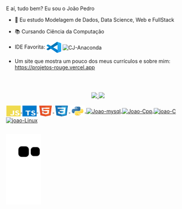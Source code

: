 E aí, tudo bem? Eu sou o João Pedro

- 🔭 Eu estudo Modelagem de Dados, Data Science, Web e FullStack
- 📚 Cursando Ciência da Computação
- IDE Favorita: <img align="center" alt="CJ-VsCode" height="30" width="40" src="https://raw.githubusercontent.com/devicons/devicon/master/icons/vscode/vscode-original.svg"> <img align="center" alt="CJ-Anaconda" height="30" width="40" src="https://cdn.jsdelivr.net/gh/devicons/devicon/icons/anaconda/anaconda-original.svg" />
          
- Um site que mostra um pouco dos meus currículos e sobre mim: https://projetos-rouge.vercel.app
<br>

   ##

<div align="center">
  <a href="https://github.com/JpMrqx">
  <img height="180em" src="https://github-readme-stats.vercel.app/api?username=JpMrqx&show_icons=true&theme=radical&include_all_commits=true&count_private=true"/>
  <img height="180em" src="https://github-readme-stats.vercel.app/api/top-langs/?username=JpMrqx&layout=compact&langs_count=7&theme=radical"/>
</div>
  <div style="display: inline_block"><br>
  <img align="center" alt="Joao-Js" height="30" width="40" src="https://raw.githubusercontent.com/devicons/devicon/master/icons/javascript/javascript-plain.svg">
  <img align="center" alt="Joao-Ts" height="30" width="40" src="https://raw.githubusercontent.com/devicons/devicon/master/icons/typescript/typescript-plain.svg">
  <img align="center" alt="Joao-HTML" height="30" width="40" src="https://raw.githubusercontent.com/devicons/devicon/master/icons/html5/html5-original.svg">
  <img align="center" alt="Joao-CSS" height="30" width="40" src="https://raw.githubusercontent.com/devicons/devicon/master/icons/css3/css3-original.svg">
  <img align="center" alt="Joao-Python" height="30" width="40" src="https://raw.githubusercontent.com/devicons/devicon/master/icons/python/python-original.svg">
  <img align="center"  alt="Joao-mysql"  height="30"  width="40"  src="https://cdn.jsdelivr.net/gh/devicons/devicon/icons/mysql/mysql-original.svg">
  <img align="center"  alt="Joao-Cpp"  height="30"  width="40"  src="https://cdn.jsdelivr.net/gh/devicons/devicon/icons/cplusplus/cplusplus-original.svg">
  <img align="center"  alt="joao-C"  height="30"  width="40"  src="https://cdn.jsdelivr.net/gh/devicons/devicon/icons/c/c-original.svg">
  <img align="center"  alt="joao-Linux"  height="30"  width="40" src="https://cdn.jsdelivr.net/gh/devicons/devicon/icons/linux/linux-original.svg" />
          
  </div>
  
   ##
  
 ![Snake animation](https://github.com/JpMrqx/JpMrqx/blob/output/github-contribution-grid-snake.svg)

